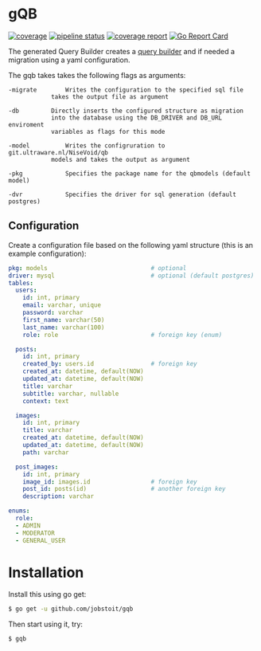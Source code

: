# gQB
[![coverage](https://godoc.org/github.com/jobstoit/gqb?status.svg)](https://godoc.org/github.com/jobstoit/gqb)
[![pipeline status](https://gitlab.com/jobstoit/gsql/badges/master/pipeline.svg)](https://gitlab.com/jobstoit/gsql/commits/master)
[![coverage report](https://gitlab.com/jobstoit/gsql/badges/master/coverage.svg)](https://gitlab.com/jobstoit/gsql/commits/master)
[![Go Report Card](https://goreportcard.com/badge/github.com/jobstoit/gqb)](https://goreportcard.com/report/github.com/jobstoit/gqb)

The generated Query Builder creates a [query builder](https://github.com/ultraware/qb) and if needed a migration using a yaml configuration.

The gqb takes takes the following flags as arguments:
```
-migrate		Writes the configuration to the specified sql file
			takes the output file as argument

-db			Directly inserts the configured structure as migration
			into the database using the DB_DRIVER and DB_URL enviroment
			variables as flags for this mode

-model			Writes the configruration to git.ultraware.nl/NiseVoid/qb
			models and takes the output as argument

-pkg			Specifies the package name for the qbmodels (default model)

-dvr			Specifies the driver for sql generation (default postgres)
```

## Configuration
Create a configuration file based on the following yaml structure (this is an example configuration):
```yaml
pkg: models                             # optional
driver: mysql                           # optional (default postgres)
tables:
  users:
    id: int, primary
    email: varchar, unique
    password: varchar
    first_name: varchar(50)
    last_name: varchar(100)
    role: role                          # foreign key (enum)

  posts:
    id: int, primary
    created_by: users.id                # foreign key
    created_at: datetime, default(NOW)
    updated_at: datetime, default(NOW)
    title: varchar
    subtitle: varchar, nullable
    context: text

  images:
    id: int, primary
    title: varchar
    created_at: datetime, default(NOW)
    updated_at: datetime, default(NOW)
    path: varchar

  post_images:
    id: int, primary
    image_id: images.id                 # foreign key
    post_id: posts(id)                  # another foreign key
    description: varchar

enums:
  role:
  - ADMIN
  - MODERATOR
  - GENERAL_USER
```

# Installation
Install this using go get:
```bash
$ go get -u github.com/jobstoit/gqb
```

Then start using it, try:
```bash
$ gqb
```
